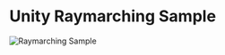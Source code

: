 Unity Raymarching Sample
========================

![Raymarching Sample](https://raw.githubusercontent.com/wiki/hecomi/UnityRaymarchingSample/anim.gif)
